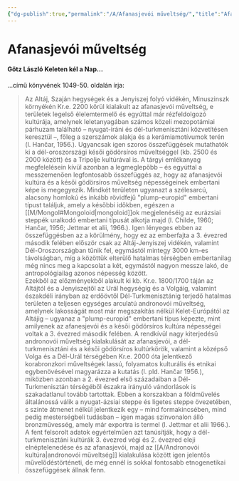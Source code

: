 ```yaml
---
{"dg-publish":true,"permalink":"/A/Afanasjevói műveltség/","title":"Afanasjevói műveltség","created":"2023-11-06T01:55","updated":"2023-12-15T01:30"}
---
```



# Afanasjevói műveltség

#### Götz László Keleten kél a Nap...  

...című könyvének 1049-50. oldalán írja:  
> Az Altáj, Szaján hegységek és a Jenyiszej folyó vidékén, Minuszinszk környékén Kr.e. 2200 körül kialakult az afanasjevói műveltség, e területek legelső élelemtermelő és egyúttal már rézfeldolgozó kultúrája, amelynek leletanyagában számos közeli mezopotámiai párhuzam található – nyugat-iráni és dél-turkmenisztáni közvetítésen keresztül –, főleg a szerszámok alakja és a kerámiamotívumok terén (l. Hančar, 1956.). Ugyancsak igen szoros összefüggések mutathatók ki a dél-oroszországi késői gödörsíros műveltséggel (kb. 2500 és 2000 között) és a Tripolje kultúrával is. A tárgyi emlékanyag megfelelésein kívül azonban a legmeglepőbb – és egyúttal a messzemenően legfontosabb összefüggés az, hogy az afanasjevói kultúra és a késői gödörsíros műveltség népességeinek embertani képe is megegyezik. Mindkét területen ugyanazt a szélesarcú, alacsony homlokú és inkább rövidfejű "plump-europid" embertani típust találjuk, amely a későbbi időkben, egészen a [[M/Mongol#Mongoloid\|mongoloid]]ok megjelenéséig az eurázsiai steppék uralkodó embertani típusát alkotja majd (l. Childe, 1960; Hančar, 1956; Jettmar et alii, 1966.). Igen lényeges ebben az összefüggésben az a körülmény, hogy ez az emberfajta a 3. évezred második felében először csak az Altáj-Jenyiszej vidékén, valamint Dél-Oroszországban tűnik fel, egymástól mintegy 3000 km-es távolságban, míg a közöttük elterülő hatalmas térségben embertanilag még nincs meg a kapcsolat a két, egymástól nagyon messze lakó, de antropológiailag azonos népesség között.  
> Ezekből az előzményekből alakult ki kb. Kr.e. 1800/1700 táján az Altájtól és a Jenyiszejtől az Urál hegységig és a Volgáig, valamint északdéli irányban az erdőövtől Dél-Turkmenisztánig terjedő hatalmas területen a teljesen egységes arculatú andronovói műveltség, amelynek lakosságát most már megszakítás nélkül Kelet-Európától az Altájig – ugyanaz a "plump-europid" embertani típus képezte, mint amilyenek az afanesjevói és a késői gödörsíros kultúra népességei voltak a 3. évezred második felében. A rendkívül nagy kiterjedésű andronovói műveltség kialakulását az afanasjevói, a dél-turkmenisztáni és a késői gödörsíros kultúrkörök, valamint a középső Volga és a Dél-Urál térségében Kr.e. 2000 óta jelentkező korabronzkori műveltségek lassú, folyamatos kulturális és etnikai egybenövésével magyarázza a kutatás (l. pld. Hančar 1956.), miközben azonban a 2. évezred első századaiban a Dél-Turkmenisztán térségéből északra irányuló vándorlások is szakadatlanul tovább tartottak. Ebben a korszakban a földművelés általánossá válik a nyugat-ázsiai steppe és ligetes steppe övezetében, s szinte átmenet nélkül jelentkezik egy – mind formakincsében, mind pedig mesterségbeli tudásban – igen magas színvonalon álló bronzművesség, amely már exportra is termel (l. Jettmar et alii 1966.).  
> A fent felsorolt adatok egyértelműen azt tanúsítják, hogy a dél-turkmenisztáni kultúrák 3. évezred végi és 2. évezred eleji elnéptelenedése és az afanasjevói, majd az [[A/Andronovói kultúra\|andronovói műveltség]] kialakulása között igen jelentős művelődéstörténeti, de még ennél is sokkal fontosabb etnogenetikai összefüggések állnak fenn.  